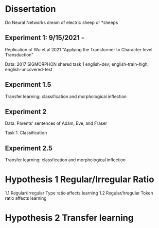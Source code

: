 # Dissertation

Do Neural Networks dream of electric sheep or *sheeps

## Experiment 1: 9/15/2021 - 
Replication of Wu et al 2021 "Applying the Transformer to Character-level Transduction"

Data: 2017 SIGMORPHON shared task 1 english-dev; english-train-high; english-uncovered-test

## Experiment 1.5
Transfer learning: classification and morphological inflection

## Experiment 2
Data: Parents' sentences of Adam, Eve, and Fraser

Task 1. Classification

## Experiment 2.5
Transfer learning: classfication and morphological inflection


# Hypothesis 1 Regular/Irregular Ratio
1.1 Regular/Irregular Type ratio affects learning
1.2 Regular/Irregular Token ratio affects learning

# Hypothesis 2 Transfer learning
